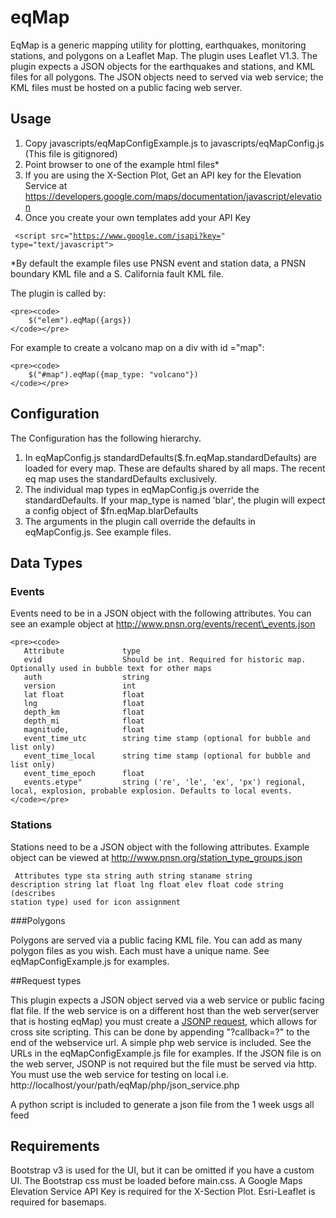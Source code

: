 # eqMap

EqMap is a generic mapping utility for plotting, earthquakes, monitoring stations,  and polygons on a Leaflet Map. The plugin uses Leaflet V1.3. The plugin expects a JSON objects for the earthquakes and stations, and KML files for all polygons. The JSON objects need to served via web service; the KML files must be hosted on a public facing web server.  


## Usage 
1. Copy javascripts/eqMapConfigExample.js to javascripts/eqMapConfig.js (This file is gitignored)
2. Point browser to one of the example html files* 
3. If you are using the X-Section Plot, Get an API key for the Elevation Service at https://developers.google.com/maps/documentation/javascript/elevation
4. Once you create your own templates add your API Key

<code> &lt;script src="https://www.google.com/jsapi?key=" type="text/javascript"&gt; </script></code>

*By default the example files use PNSN event and station data, a PNSN boundary KML file and a S. California fault KML file.

The plugin is called by:

    <pre><code>
        $("elem").eqMap({args})
    </code></pre>

For example to create a volcano map on a div with id ="map":

    <pre><code>
        $("#map").eqMap({map_type: "volcano"})
    </code></pre>

## Configuration

The Configuration has the following hierarchy.

1. In eqMapConfig.js standardDefaults($.fn.eqMap.standardDefaults) are loaded for every map. These are defaults shared by all maps. The recent eq map uses the standardDefaults exclusively.
2. The individual map types in eqMapConfig.js override the standardDefaults. If your map\_type is named 'blar', the plugin will expect a config object of $fn.eqMap.blarDefaults
3. The arguments in the plugin call override the defaults in eqMapConfig.js. See example files.


## Data Types
### Events

Events need to be in a JSON object with the following attributes. You can see an example object at http://www.pnsn.org/events/recent\_events.json

    <pre><code>
       Attribute             type
       evid                  Should be int. Required for historic map. Optionally used in bubble text for other maps
       auth                  string
       version               int 
       lat float             float
       lng                   float
       depth_km              float
       depth_mi              float
       magnitude,            float
       event_time_utc        string time stamp (optional for bubble and list only)
       event_time_local      string time stamp (optional for bubble and list only)
       event_time_epoch      float
       events.etype"         string ('re', 'le', 'ex', 'px') regional, local, explosion, probable explosion. Defaults to local events.
    </code></pre>

### Stations

Stations need to be a JSON object with the following attributes. Example object can be viewed at http://www.pnsn.org/station_type_groups.json
    <pre><code>
       Attributes            type
       sta                   string
       auth                  string
       staname               string 
       description           string
       lat                   float
       lng                   float
       elev                  float
       code                  string (describes station type) used for icon assignment
    </code></pre>

###Polygons

Polygons are served via a public facing KML file. You can add as many polygon files as you wish. Each must have a unique name. See eqMapConfigExample.js for examples.

##Request types

This plugin expects a JSON object served via a web service or public facing flat file. If the web service is on a different host than the web server(server that is hosting eqMap) you must create a [JSONP request](http://en.wikipedia.org/wiki/JSONP), which allows for cross site scripting. This can be done by appending "?callback=?" to the end of the webservice url. A simple php web service is included. See the  URLs in the eqMapConfigExample.js file for examples. If the JSON file is on the web server, JSONP is not required but the file must be served via http. You must use the web service for testing on local i.e. http://localhost/your/path/eqMap/php/json\_service.php

A python script is included to generate a json file from the 1 week usgs all feed


## Requirements
Bootstrap v3 is used for the UI, but it can be omitted if you have a custom UI. The Bootstrap css must be loaded before main.css. A Google Maps Elevation Service API Key is required for the X-Section Plot. Esri-Leaflet is required for basemaps.

